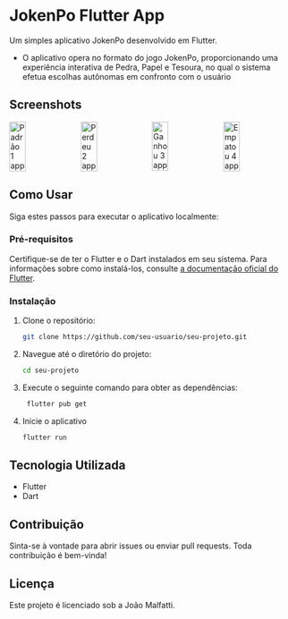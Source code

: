 
# JokenPo Flutter App

Um simples aplicativo JokenPo desenvolvido em Flutter.

* O aplicativo opera no formato do jogo JokenPo, proporcionando uma experiência interativa de Pedra, Papel e Tesoura, no qual o sistema efetua escolhas autônomas em confronto com o usuário

## Screenshots

<div style="display: flex; justify-content: space-between; margin-bottom: 20px;">
  <img src="https://github.com/joaomalfatti/App_JokenPo/assets/57470914/2065e64b-48ca-4f3e-a893-df86baf58772" alt="Padrão 1 app" width="24%">
  <img src="https://github.com/joaomalfatti/App_JokenPo/assets/57470914/03340d11-1ff7-402f-8cb7-f7c694321752" alt="Perdeu 2 app" width="24%">
  <img src="https://github.com/joaomalfatti/App_JokenPo/assets/57470914/757da77c-60d1-472d-a2bc-7072b20b1526" alt="Ganhou 3 app" width="24%">
  <img src="https://github.com/joaomalfatti/App_JokenPo/assets/57470914/853d008f-1fd6-48e0-a5ae-90a7392c3ece" alt="Empatou 4 app" width="24%">
</div>

## Como Usar

Siga estes passos para executar o aplicativo localmente:

### Pré-requisitos

Certifique-se de ter o Flutter e o Dart instalados em seu sistema. Para informações sobre como instalá-los, consulte [a documentação oficial do Flutter](https://flutter.dev/docs/get-started/install).

### Instalação

1. Clone o repositório:

   ```bash
   git clone https://github.com/seu-usuario/seu-projeto.git
2. Navegue até o diretório do projeto:
   ```bash
   cd seu-projeto
3. Execute o seguinte comando para obter as dependências: 
   ```bash
    flutter pub get
4. Inicie o aplicativo
	 ```bash
	 flutter run
## Tecnologia Utilizada
-   Flutter
-   Dart
## Contribuição
Sinta-se à vontade para abrir issues ou enviar pull requests. Toda contribuição é bem-vinda!
## Licença
Este projeto é licenciado sob a João Malfatti.

